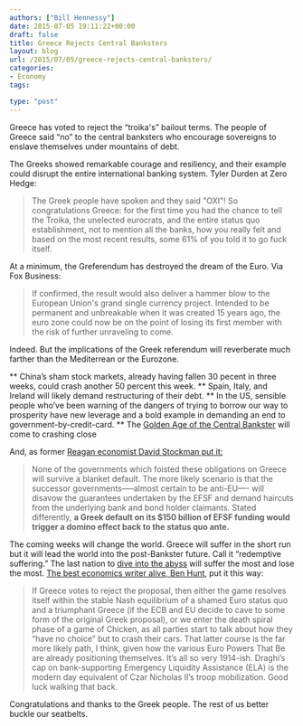 ```yaml
---
authors: ["Bill Hennessy"]
date: 2015-07-05 19:11:22+00:00
draft: false
title: Greece Rejects Central Banksters
layout: blog
url: /2015/07/05/greece-rejects-central-banksters/
categories:
- Economy
tags:

type: "post"
---
```


Greece has voted to reject the “troika's” bailout terms. The people of Greece said “no” to the central banksters who encourage sovereigns to enslave themselves under mountains of debt.

The Greeks showed remarkable courage and resiliency, and their example could disrupt the entire international banking system. Tyler Durden at Zero Hedge:



> The Greek people have spoken and they said "OXI"!
So congratulations Greece: for the first time you had the chance to tell the Troika, the unelected eurocrats, and the entire status quo establishment, not to mention all the banks, how you really felt and based on the most recent results, some 61% of you told it to go fuck itself.





At a minimum, the Greferendum has destroyed the dream of the Euro. Via Fox Business:



> If confirmed, the result would also deliver a hammer blow to the European Union's grand single currency project. Intended to be permanent and unbreakable when it was created 15 years ago, the euro zone could now be on the point of losing its first member with the risk of further unraveling to come.



Indeed. But the implications of the Greek referendum will reverberate much farther than the Mediterrean or the Eurozone.




** China’s sham stock markets, already having fallen 30 pecent in three weeks, could crash another 50 percent this week.
** Spain, Italy, and Ireland will likely demand restructuring of their debt.
** In the US, sensible people who’ve been warning of the dangers of trying to borrow our way to prosperity have new leverage and a bold example in demanding an end to government-by-credit-card.
** The [Golden Age of the Central Bankster](https://www.salientpartners.com/epsilontheory/post/2015/06/22/inherent-vice) will come to crashing close


And, as former [Reagan economist David Stockman put it:](https://davidstockmanscontracorner.com/good-on-you-greece-but-dont-waver-now-part-2/)



> None of the governments which foisted these obligations on Greece will survive a blanket default. The more likely scenario is that the successor governments—–almost certain to be anti-EU—- will disavow the guarantees undertaken by the EFSF and demand haircuts from the underlying bank and bond holder claimants. Stated differently, **a Greek default on its $150 billion of EFSF funding would trigger a domino effect back to the status quo ante.**



The coming weeks will change the world. Greece will suffer in the short run but it will lead the world into the post-Bankster future. Call it “redemptive suffering.” The last nation to [dive into the abyss](https://hennessysview.com/2015/07/02/the-corner-prosperity-is-just-around-is-miles-from-where-youre-standing/) will suffer the most and lose the most. [The best economics writer alive, Ben Hunt](https://www.salientpartners.com/epsilontheory/post/2015/06/29/1914-is-the-new-black), put it this way:



> If Greece votes to reject the proposal, then either the game resolves itself within the stable Nash equilibrium of a shamed Euro status quo and a triumphant Greece (if the ECB and EU decide to cave to some form of the original Greek proposal), or we enter the death spiral phase of a game of Chicken, as all parties start to talk about how they “have no choice” but to crash their cars. That latter course is the far more likely path, I think, given how the various Euro Powers That Be are already positioning themselves. It’s all so very 1914-ish. Draghi’s cap on bank-supporting Emergency Liquidity Assistance (ELA) is the modern day equivalent of Czar Nicholas II’s troop mobilization. Good luck walking that back.



Congratulations and thanks to the Greek people. The rest of us better buckle our seatbelts.

